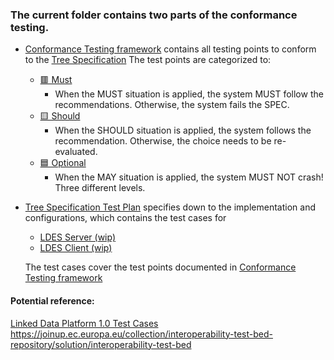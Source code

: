 

### The current folder contains two parts of the conformance testing.

 - [Conformance Testing framework](./TreeSpecConformancePoints.md)
   contains all testing points to conform to the [Tree
   Specification](https://treecg.github.io/specification/) 
   The test points are categorized to:
	 - [🟥 Must](./TreeSpecConformancePoints.md#the-tree-specification-must-) 
		 - When the MUST situation is applied, the system MUST follow the recommendations. Otherwise, the system fails the SPEC.
	 - [🟨 Should](./TreeSpecConformancePoints.md#the-tree-specification-should-)
		 - When the SHOULD situation is applied, the system follows the recommendation. Otherwise, the choice needs to be re-evaluated.
	 - [🟦 Optional](./TreeSpecConformancePoints.md#the-tree-specification-optional-)
		 - When the MAY situation is applied, the system MUST NOT crash!
Three different levels.

 - [Tree Specification Test Plan](./TreeSpecTestPlan.md) specifies down to the implementation and configurations, which contains the test cases for
	 - [LDES Server (wip)](./TreeSpecTestPlan.md#ldes-server-test-plan)
	 - [LDES Client (wip)](./TreeSpecTestPlan.md#ldes-client-test-plan)

    The test cases cover the test points documented in [Conformance Testing framework](./TreeSpecConformancePoints.md)


#### Potential reference:

[Linked Data Platform 1.0 Test Cases](https://dvcs.w3.org/hg/ldpwg/raw-file/tip/tests/ldp-testsuite.html#test-case-description)
https://joinup.ec.europa.eu/collection/interoperability-test-bed-repository/solution/interoperability-test-bed